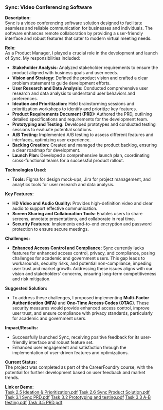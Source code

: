 ### Sync: Video Conferencing Software

**Description:**  
Sync is a video conferencing software solution designed to facilitate seamless and reliable communication for businesses and individuals. The software enhances remote collaboration by providing a user-friendly interface and robust features that cater to modern virtual meeting needs.

**Role:**  
As a Product Manager, I played a crucial role in the development and launch of Sync. My responsibilities included:

- **Stakeholder Analysis:** Analyzed stakeholder requirements to ensure the product aligned with business goals and user needs.
- **Vision and Strategy:** Defined the product vision and crafted a clear problem statement to guide development efforts.
- **User Research and Data Analysis:** Conducted comprehensive user research and data analysis to understand user behaviors and preferences.
- **Ideation and Prioritization:** Held brainstorming sessions and prioritization workshops to identify and prioritize key features.
- **Product Requirements Document (PRD):** Authored the PRD, outlining detailed specifications and requirements for the development team.
- **Prototyping and Testing:** Developed prototypes and conducted testing sessions to evaluate potential solutions.
- **A/B Testing:** Implemented A/B testing to assess different features and interfaces, optimizing user experience.
- **Backlog Creation:** Created and managed the product backlog, ensuring a clear roadmap for development.
- **Launch Plan:** Developed a comprehensive launch plan, coordinating cross-functional teams for a successful product rollout.

**Technologies Used:**  
- **Tools:** Figma for design mock-ups, Jira for project management, and analytics tools for user research and data analysis.

**Key Features:**
- **HD Video and Audio Quality:** Provides high-definition video and clear audio to support effective communication.
- **Screen Sharing and Collaboration Tools:** Enables users to share screens, annotate presentations, and collaborate in real time.
- **Security Features:** Implements end-to-end encryption and password protection to ensure secure meetings.

**Challenges:**  
- **Enhanced Access Control and Compliance:** Sync currently lacks features for enhanced access control, privacy, and compliance, posing challenges for academic and government users. This gap leads to workarounds, security risks, and potential non-compliance, impeding user trust and market growth. Addressing these issues aligns with our vision and stakeholders' concerns, ensuring long-term competitiveness and risk mitigation.

**Suggested Solution:**  
- To address these challenges, I proposed implementing **Multi-Factor Authentication (MFA)** and **One-Time Access Codes (OTAC)**. These security measures would provide enhanced access control, improve user trust, and ensure compliance with privacy standards, particularly for academic and government users.

**Impact/Results:**  
- Successfully launched Sync, receiving positive feedback for its user-friendly interface and robust feature set.
- Enhanced user engagement and satisfaction through the implementation of user-driven features and optimizations.

**Current Status:**  
The project was completed as part of the CareerFoundry course, with the potential for further development based on user feedback and market trends.

**Link or Demo:**  
[Task 2.5 Ideation & Prioritization.pdf](https://github.com/user-attachments/files/16495543/Task.2.5.Ideation.Prioritization.pdf)
[Task 2.6 Sync Product Solution.pdf](https://github.com/user-attachments/files/16495553/Task.2.6.Sync.Product.Solution.pdf)
[Task 3.1 Sync PRD.pdf](https://github.com/user-attachments/files/16495559/Task.3.1.PRD.pdf)
[Task 3.2 Prototyping and testing.pdf](https://github.com/user-attachments/files/16495562/Task.3.2.Prototyping.and.testing.pdf)
[Task 3.3 A-B testing.pdf](https://github.com/user-attachments/files/16495572/Task.3.3.A-B.testing.pdf)
[Task 3.5 PRD.pdf](https://github.com/user-attachments/files/16495580/Task.3.5.PRD.pdf)
